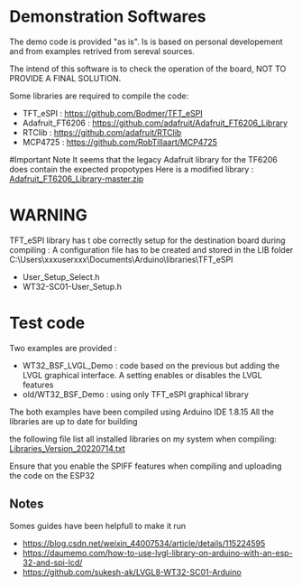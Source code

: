 # Demonstration Softwares

The demo code is provided "as is". Is is based on personal developement and from examples retrived from sereval sources.

The intend of this software is to check the operation of the board, NOT TO PROVIDE A FINAL SOLUTION. 

Some libraries are required to compile the code: 
- TFT_eSPI : https://github.com/Bodmer/TFT_eSPI
- Adafruit_FT6206 : https://github.com/adafruit/Adafruit_FT6206_Library
- RTClib : https://github.com/adafruit/RTClib
- MCP4725 : https://github.com/RobTillaart/MCP4725

#Important Note
It seems that the legacy Adafruit library for the TF6206 does contain the expected propotypes
Here is a modified library : [Adafruit_FT6206_Library-master.zip](https://github.com/bsfconception/WT32-SC01/files/9152723/Adafruit_FT6206_Library-master.zip)


# WARNING
TFT_eSPI library has t obe correctly setup for the destination board during compiling : 
A configuration file has to be created and stored in the LIB folder
C:\Users\xxxuserxxx\Documents\Arduino\libraries\TFT_eSPI
- User_Setup_Select.h
- WT32-SC01-User_Setup.h

# Test code 
Two examples are provided : 
- WT32_BSF_LVGL_Demo : code based on the previous but adding the LVGL graphical interface. A setting enables or disables the LVGL features
- old/WT32_BSF_Demo : using only TFT_eSPI graphical library

The both examples have been compiled using Arduino IDE 1.8.15
All the libraries are up to date for building

the following file list all installed libraries on my system when compiling:
[Libraries_Version_20220714.txt](https://github.com/bsfconception/WT32-SC01/files/9112208/Libraries_Version_20220714.txt)



Ensure that you enable the SPIFF features when compiling and uploading the code on the ESP32



## Notes
Somes guides have been helpfull to make it run
- https://blog.csdn.net/weixin_44007534/article/details/115224595
- https://daumemo.com/how-to-use-lvgl-library-on-arduino-with-an-esp-32-and-spi-lcd/
- https://github.com/sukesh-ak/LVGL8-WT32-SC01-Arduino

